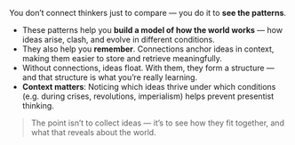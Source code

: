 You don’t connect thinkers just to compare — you do it to **see the patterns**.

- These patterns help you **build a model of how the world works** — how ideas arise, clash, and evolve in different conditions.
- They also help you **remember**. Connections anchor ideas in context, making them easier to store and retrieve meaningfully.
- Without connections, ideas float. With them, they form a structure — and that structure is what you’re really learning.
- **Context matters**: Noticing which ideas thrive under which conditions (e.g. during crises, revolutions, imperialism) helps prevent presentist thinking.

> The point isn’t to collect ideas — it’s to see how they fit together, and what that reveals about the world.
